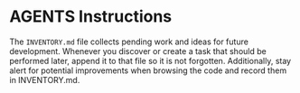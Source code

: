 # AGENTS Instructions

The `INVENTORY.md` file collects pending work and ideas for future development.
Whenever you discover or create a task that should be performed later, append it
to that file so it is not forgotten.
Additionally, stay alert for potential improvements when browsing the code and record them in INVENTORY.md.
